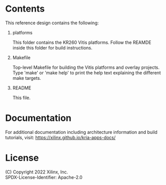 # Contents

This reference design contains the following:

1. platforms

   This folder contains the KR260 Vitis platforms. Follow the REAMDE inside this
   folder for build instructions.

2. Makefile

   Top-level Makefile for building the Vitis platforms and overlay projects.
   Type 'make' or 'make help' to print the help text explaining the different
   make targets.

3. README

   This file.

# Documentation

For additional documentation including architecture information and build
tutorials, visit: https://xilinx.github.io/kria-apps-docs/

# License

(C) Copyright 2022 Xilinx, Inc.\
SPDX-License-Identifier: Apache-2.0
